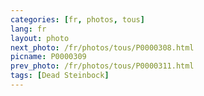 ```yaml
---
categories: [fr, photos, tous]
lang: fr
layout: photo
next_photo: /fr/photos/tous/P0000308.html
picname: P0000309
prev_photo: /fr/photos/tous/P0000311.html
tags: [Dead Steinbock]
---
```

